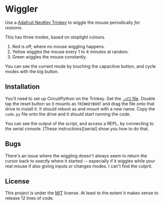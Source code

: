 # Wiggler

Use a [Adafruit NeoKey Trinkey][neokey] to wiggle the mouse periodically _for
reasons_.

This has three modes, based on stoplight colours.

1. Red is off, where no mouse wiggling happens.
2. Yellow wiggles the mouse every 1 to 4 minutes at random.
3. Green wiggles the mouse constantly.

You can see the current mode by touching the capacitive button, and cycle modes
with the big button.

[neokey]: https://www.adafruit.com/product/5020

## Installation

You'll need to set up CircuitPython on the Trinkey. Get the [`.uf2` file][uf2].
Double tap the reset button so it mounts as `TRINKEYBOOT` and drag the file onto
that drive to install it. It should reboot as and mount with a new name. Copy
the `code.py` file onto the drive and it should start running the code.

You can see the output of the script, and access a REPL, by connecting to the
serial console. [These instructions][serial] show you how to do that.

[uf2]: https://circuitpython.org/board/adafruit_neokey_trinkey_m0/

## Bugs

There's an issue where the wiggling doesn't always seem to return the cursor
back to _exactly_ where it started -- especially if it wiggles while your real
mouse if also giving inputs or changes modes. I can't find the culprit.

## License

This project is under the [MIT][] license. At least to the extent it makes sense
to release 12 lines of code.

[MIT]: https://choosealicense.com/licenses/mit
